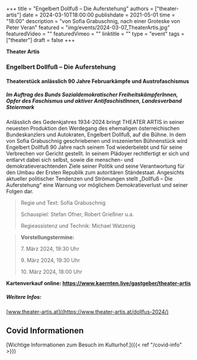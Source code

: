 +++
title = "Engelbert Dollfuß – Die Auferstehung"
authors = ["theater-artis"]
date = 2024-03-10T18:00:00
publishdate = 2021-05-01
time = "18:00"
description = "von Sofia Grabuschnig, nach einer Groteske von Peter Veran"
featured = "img/events/2024-03-07_TheaterArtis.jpg"
featuredVideo = ""
featuredVimeo = ""
linktitle = ""
type = "event"
tags = ["theater"]
draft = false
+++


**Theater Artis**

### Engelbert Dollfuß – Die Auferstehung
#### Theaterstück anlässlich 90 Jahre Februarkämpfe und Austrofaschismus
##### Im Auftrag des Bunds Sozialdemokratischer FreiheitskämpferInnen, Opfer des Faschismus und aktiver AntifaschistInnen, Landesverband Steiermark


Anlässlich des Gedenkjahres 1934-2024 bringt THEATER ARTIS in seiner neuesten Produktion den Werdegang des ehemaligen österreichischen Bundeskanzlers und Autokraten, Engelbert Dollfuß, auf die Bühne. In dem von Sofia Grabuschnig geschriebenen und inszenierten Bühnenstück wird Engelbert Dollfuß 90 Jahre nach seinem Tod wiederbelebt und für seine Verbrechen vor Gericht gestellt. In seinem Plädoyer rechtfertigt er sich und entlarvt dabei sich selbst, sowie die menschen- und demokratieverachtenden Ziele seiner Politik und seine Verantwortung für den Umbau der Ersten Republik zum autoritären Ständestaat.
Angesichts aktueller politischer Tendenzen und Strömungen stellt „Dollfuß – Die Auferstehung“ eine Warnung vor möglichem Demokratieverlust und seiner Folgen dar.

>Regie und Text: Sofia Grabuschnig
>
>Schauspiel: Stefan Ofner, Robert Grießner u.a.
>
>Regieassistenz und Technik: Michael Watzenig


>**Vorstellungstermine:**
>
> 7\. März 2024, 19:30 Uhr
>
> 9\. März 2024, 19:30 Uhr
>
> 10\. März 2024, 18:00 Uhr


**Kartenverkauf online: https://www.kaernten.live/gastgeber/theater-artis**
##### Weitere Infos:
[www.theater-artis.at]((https://www.theater-artis.at/dollfus-2024/)



## Covid Informationen

[Wichtige Informationen zum Besuch im Kulturhof.]({{< ref "/covid-info" >}})
